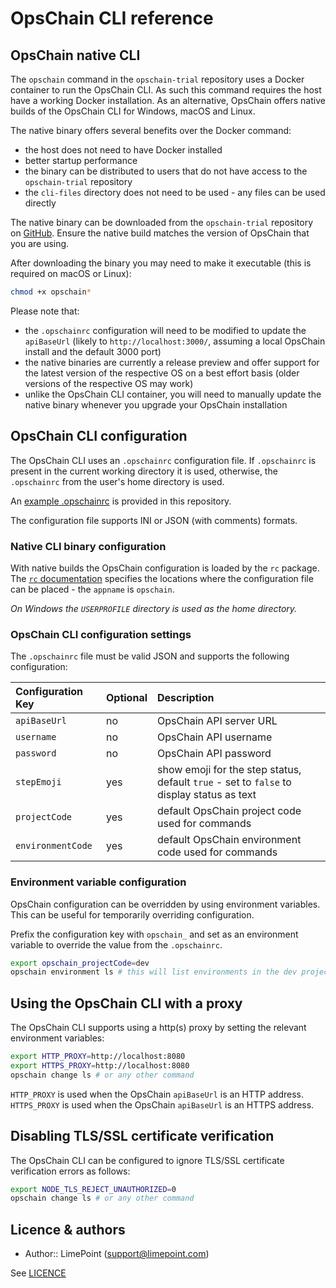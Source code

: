 # OpsChain CLI reference

## OpsChain native CLI

The `opschain` command in the `opschain-trial` repository uses a Docker container to run the OpsChain CLI. As such this command requires the host have a working Docker installation. As an alternative, OpsChain offers native builds of the OpsChain CLI for Windows, macOS and Linux.

The native binary offers several benefits over the Docker command:

- the host does not need to have Docker installed
- better startup performance
- the binary can be distributed to users that do not have access to the `opschain-trial` repository
- the `cli-files` directory does not need to be used - any files can be used directly

The native binary can be downloaded from the `opschain-trial` repository on [GitHub](https://github.com/LimePoint/opschain-trial/releases). Ensure the native build matches the version of OpsChain that you are using.

After downloading the binary you may need to make it executable (this is required on macOS or Linux):

```bash
chmod +x opschain*
```

Please note that:

- the `.opschainrc` configuration will need to be modified to update the `apiBaseUrl` (likely to `http://localhost:3000/`, assuming a local OpsChain install and the default 3000 port)
- the native binaries are currently a release preview and offer support for the latest version of the respective OS on a best effort basis (older versions of the respective OS may work)
- unlike the OpsChain CLI container, you will need to manually update the native binary whenever you upgrade your OpsChain installation

## OpsChain CLI configuration

The OpsChain CLI uses an `.opschainrc` configuration file. If `.opschainrc` is present in the current working directory it is used, otherwise, the `.opschainrc` from the user's home directory is used.

An [example .opschainrc](../../.opschainrc.example) is provided in this repository.

The configuration file supports INI or JSON (with comments) formats.

### Native CLI binary configuration

With native builds the OpsChain configuration is loaded by the `rc` package. The [`rc` documentation](https://www.npmjs.com/package/rc#standards) specifies the locations where the configuration file can be placed - the `appname` is `opschain`.

_On Windows the `USERPROFILE` directory is used as the home directory._

### OpsChain CLI configuration settings

The `.opschainrc` file must be valid JSON and supports the following configuration:

Configuration Key | Optional | Description
:---------------- | :------- | :--------------------------------------------------
`apiBaseUrl`      | no       | OpsChain API server URL
`username`        | no       | OpsChain API username
`password`        | no       | OpsChain API password
`stepEmoji`       | yes      | show emoji for the step status, default `true` - set to `false` to display status as text
`projectCode`     | yes      | default OpsChain project code used for commands
`environmentCode` | yes      | default OpsChain environment code used for commands

### Environment variable configuration

OpsChain configuration can be overridden by using environment variables. This can be useful for temporarily overriding configuration.

Prefix the configuration key with `opschain_` and set as an environment variable to override the value from the `.opschainrc`.

```bash
export opschain_projectCode=dev
opschain environment ls # this will list environments in the dev project without prompting
```

## Using the OpsChain CLI with a proxy

The OpsChain CLI supports using a http(s) proxy by setting the relevant environment variables:

```bash
export HTTP_PROXY=http://localhost:8080
export HTTPS_PROXY=http://localhost:8080
opschain change ls # or any other command
```

`HTTP_PROXY` is used when the OpsChain `apiBaseUrl` is an HTTP address. `HTTPS_PROXY` is used when the OpsChain `apiBaseUrl` is an HTTPS address.

## Disabling TLS/SSL certificate verification

The OpsChain CLI can be configured to ignore TLS/SSL certificate verification errors as follows:

```bash
export NODE_TLS_REJECT_UNAUTHORIZED=0
opschain change ls # or any other command
```

## Licence & authors

- Author:: LimePoint (support@limepoint.com)

See [LICENCE](../../LICENCE)
